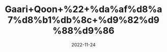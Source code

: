 ---
title: 'Gaari+Qoon+%22+%da%af%d8%a7%d8%b1%db%8c+%d9%82%d9%88%d9%86'
date: '2022-11-24' 
metatag: '' 
inventory: '0' 
draft: false 
# meta description 
shortDescripton: 'Purging+Agaric+%22'
description: 'Herbs+%d8%ac%da%91%db%8c+%d8%a8%d9%88%d9%b9%db%8c'
longdescription: ''
tags: ''
brand: ''
subCategory: ''
unit: '10 gm-Pk'
sellCount: '0'
featured: False
# product Price
price: '40.0'
# Product Short Description
shortDescription: 'Purging+Agaric+%22'
productID: '6D6146D4-5624-ED11-9968-005056B3A416'
type: 'products'
category: 'Herbs+%d8%ac%da%91%db%8c+%d8%a8%d9%88%d9%b9%db%8c' 
thumnailproduct: 'https://eraconnect.blob.core.windows.net/product-images/aminsaddiquidawakhana/6D6146D4-5624-ED11-9968-005056B3A416.webp' 
images:
  - image: 'https://eraconnect.blob.core.windows.net/product-images/aminsaddiquidawakhana/6D6146D4-5624-ED11-9968-005056B3A416.webp'  
Variants:
---